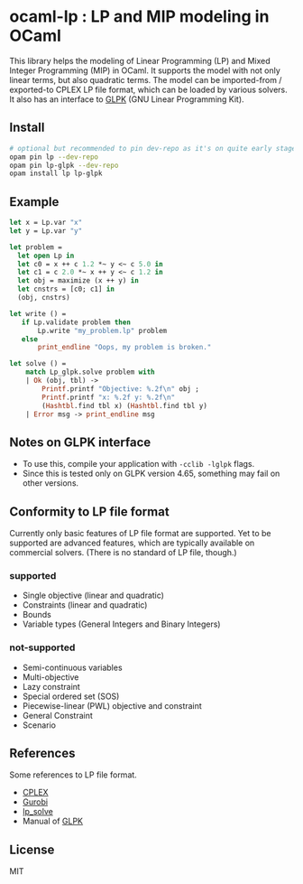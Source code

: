# ocaml-lp : LP and MIP modeling in OCaml

This library helps the modeling of Linear Programming (LP) and Mixed Integer Programming (MIP) in OCaml.
It supports the model with not only linear terms, but also quadratic terms.
The model can be imported-from / exported-to CPLEX LP file format, which can be loaded by various solvers.
It also has an interface to [GLPK](https://www.gnu.org/software/glpk/) (GNU Linear Programming Kit).

## Install

```bash
# optional but recommended to pin dev-repo as it's on quite early stage of development
opam pin lp --dev-repo
opam pin lp-glpk --dev-repo
opam install lp lp-glpk
```

## Example

```ocaml
let x = Lp.var "x"
let y = Lp.var "y"

let problem =
  let open Lp in
  let c0 = x ++ c 1.2 *~ y <~ c 5.0 in
  let c1 = c 2.0 *~ x ++ y <~ c 1.2 in
  let obj = maximize (x ++ y) in
  let cnstrs = [c0; c1] in
  (obj, cnstrs)

let write () =
   if Lp.validate problem then
       Lp.write "my_problem.lp" problem
   else
       print_endline "Oops, my problem is broken."

let solve () =
    match Lp_glpk.solve problem with
    | Ok (obj, tbl) ->
        Printf.printf "Objective: %.2f\n" obj ;
        Printf.printf "x: %.2f y: %.2f\n"
        (Hashtbl.find tbl x) (Hashtbl.find tbl y)
    | Error msg -> print_endline msg
```

## Notes on GLPK interface

- To use this, compile your application with `-cclib -lglpk` flags.
- Since this is tested only on GLPK version 4.65, something may fail on other versions.

## Conformity to LP file format

Currently only basic features of LP file format are supported.
Yet to be supported are advanced features,
which are typically available on commercial solvers.
(There is no standard of LP file, though.)

### supported

- Single objective (linear and quadratic)
- Constraints (linear and quadratic)
- Bounds
- Variable types (General Integers and Binary Integers)

### not-supported

- Semi-continuous variables
- Multi-objective
- Lazy constraint
- Special ordered set (SOS)
- Piecewise-linear (PWL) objective and constraint
- General Constraint
- Scenario

## References

Some references to LP file format.

- [CPLEX](https://www.ibm.com/support/knowledgecenter/SSSA5P_12.7.1/ilog.odms.cplex.help/CPLEX/FileFormats/topics/LP.html)
- [Gurobi](https://www.gurobi.com/documentation/9.0/refman/lp_format.html)
- [lp_solve](http://lpsolve.sourceforge.net/5.5/CPLEX-format.htm)
- Manual of [GLPK](https://www.gnu.org/software/glpk/)

## License
MIT
